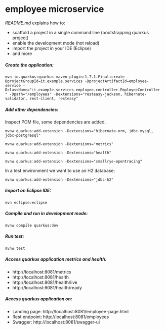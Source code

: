 # employee microservice

_README.md_ explains how to:
 - scaffold a project in a single command line  (bootstrapping quarkus project)
 - enable the development mode (hot reload)
 - import the project in your IDE (Eclipse)
 - and more

#####  Create the application:
`mvn io.quarkus:quarkus-maven-plugin:1.7.1.Final:create -DprojectGroupId=it.example.services -DprojectArtifactId=employee-service -DclassName="it.example.services.employee.controller.EmployeeController" -Dpath="/employees" -Dextensions="resteasy-jackson, hibernate-validator, rest-client, resteasy"`

##### Add other dependencies:

Inspect POM file, some dependencies are added.

`mvnw quarkus:add-extension -Dextensions="hibernate-orm, jdbc-mysql, jdbc-postgresql"`

`mvnw quarkus:add-extension -Dextensions="metrics"`

`mvnw quarkus:add-extension -Dextensions="health"`

`mvnw quarkus:add-extension -Dextensions="smallrye-opentracing"`

In a test environment we want to use an H2 database:

`mvnw quarkus:add-extension -Dextensions="jdbc-h2"`

##### Import on Eclipse IDE:
`mvn eclipse:eclipse`

##### Compile and run in development mode:
`mvnw compile quarkus:dev`

##### Run test:
`mvnw test`

##### Access quarkus application metrics and health:

- http://localhost:8081/metrics
- http://localhost:8081/health
- http://localhost:8081/health/live  
- http://localhost:8081/health/ready

##### Access quarkus application on:
- Landing page:  http://localhost:8081/employee-page.html
- Rest endpoint:  http://localhost:8081/employees
- Swagger:  http://localhost:8081/swagger-ui



